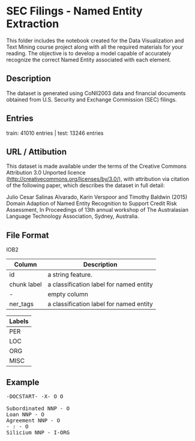 # SEC Filings - Named Entity Extraction
This folder includes the notebook created for the Data Visualization and Text Mining course project
along with all the required materials for your reading.
The objective is to develop a model capable of accurately recognize the correct Named Entity associated
with each element.

## Description
The dataset is generated using CoNll2003 data and financial documents obtained
from U.S. Security and Exchange Commission (SEC) filings.

## Entries
train: 41010 entries  | test:  13246 entries

## URL / Attibution

This dataset is made available under the terms of the Creative Commons
Attribution 3.0 Unported licence
(http://creativecommons.org/licenses/by/3.0/), with attribution via citation
of the following paper, which describes the dataset in full detail:

Julio Cesar Salinas Alvarado, Karin Verspoor and Timothy Baldwin (2015) Domain
Adaption of Named Entity Recognition to Support Credit Risk Assessment, In
Proceedings of 13th annual workshop of The Australasian Language Technology
Association, Sydney, Australia.

## File Format
IOB2 

| Column | Description        |
| ----- | ------------------ |
|id | a string feature. |
| chunk label | a classification label for named entity |
| - | empty column|
|ner_tags| a classification label for named entity|


| Labels |
| ------ |
|PER
|LOC
|ORG
|MISC|

## Example
<pre>
-DOCSTART- -X- O O

Subordinated NNP - O
Loan NNP - O
Agreement NNP - O
- : - O
Silicium NNP - I-ORG
</pre>
